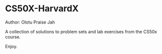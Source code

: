 # CS50X-HarvardX
Author: Olotu Praise Jah

 A collection of solutions to problem sets and lab exercises from the CS50x course. 

Enjoy. 
